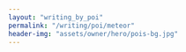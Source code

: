 ```yaml
---
layout: "writing_by_poi"
permalink: "/writing/poi/meteor"
header-img: "assets/owner/hero/pois-bg.jpg"
---
```


